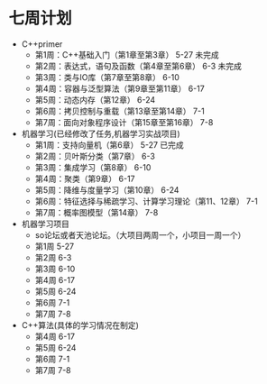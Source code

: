 # 七周计划

- C++primer
  - 第1周：C++基础入门（第1章至第3章）			5-27		未完成
  - 第2周：表达式，语句及函数（第4章至第6章）        6-3                   未完成
  - 第3周：类与IO库（第7章至第8章）                           6-10                 
  - 第4周：容器与泛型算法（第9章至第11章）             6-17
  - 第5周：动态内存（第12章）                                      6-24
  - 第6周：拷贝控制与重载（第13章至第14章）           7-1
  - 第7周：面向对象程序设计（第15章至第16章）       7-8
- 机器学习(已经修改了任务,机器学习实战项目)
  - 第1周：支持向量机（第6章）			                                          5-27		已完成
  - 第2周：贝叶斯分类（第7章）                                                               6-3                
  - 第3周：集成学习（第8章）                                                                   6-10      
  - 第4周：聚类（第9章）                                                                           6-17          
  - 第5周：降维与度量学习（第10章）                                                      6-24
  - 第6周：特征选择与稀疏学习、计算学习理论（第11、12章）           7-1
  - 第7周：概率图模型（第14章）                                                              7-8
- 机器学习项目
  -  so论坛或者天池论坛。（大项目两周一个，小项目一周一个） 
    - 第1周    5-27
    - 第2周    6-3
    - 第3周    6-10
    - 第4周    6-17
    - 第5周    6-24
    - 第6周    7-1
    - 第7周    7-8
- C++算法(具体的学习情况在制定)
  - 第4周    6-17
  - 第5周    6-24
  - 第6周    7-1
  - 第7周    7-8